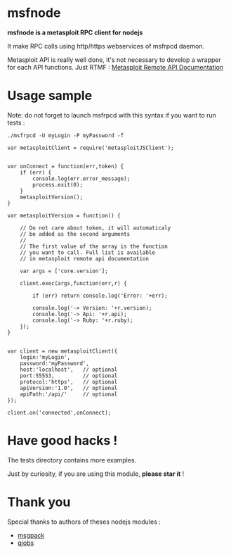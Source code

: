 msfnode
=======

**msfnode is a metasploit RPC client for nodejs**

It make RPC calls using http/https webservices of msfrpcd daemon.

Metasploit API is really well done, it's not necessary to develop a wrapper for each API functions. Just RTMF :
[Metasploit Remote API Documentation](https://community.rapid7.com/search.jspa?view=content&resultTypes=document&dateRange=all&q=Remote+API&rankBy=relevance&contentType=document&containerType=&container=&containerName=&userID=&numResults=15 "Metasploit Remote API Documentation")


Usage sample
=========

Note: do not forget to launch msfrpcd with this syntax if you want to run tests :
```
./msfrpcd -U myLogin -P myPassword -f
```

```
var metasploitClient = require('metasploitJSClient');


var onConnect = function(err,token) {
    if (err) {
        console.log(err.error_message);
        process.exit(0);
    }
    metasploitVersion();
}

var metasploitVersion = function() {

    // Do not care about token, it will automaticaly
    // be added as the second arguments
    //
    // The first value of the array is the function
    // you want to call. Full list is available
    // in metasploit remote api documentation

    var args = ['core.version'];

    client.exec(args,function(err,r) {

        if (err) return console.log('Error: '+err);

        console.log('-> Version: '+r.version);
        console.log('-> Api: '+r.api);
        console.log('-> Ruby: '+r.ruby);
    });
}


var client = new metasploitClient({
    login:'myLogin',
    password:'myPassword',
    host:'localhost',   // optional
    port:55553,         // optional
    protocol:'https',   // optional
    apiVersion:'1.0',   // optional
    apiPath:'/api/'     // optional
});

client.on('connected',onConnect);

```

Have good hacks !
=======

The tests directory contains more examples.

Just by curiosity, if you are using this module, **please star it** !



Thank you
=======
Special thanks to authors of theses nodejs modules :
* [msgpack](https://github.com/pgriess/node-msgpack "msgpack")
* [qjobs](https://github.com/franck34/qjobs "qjobs")

